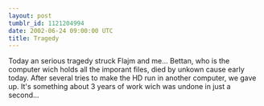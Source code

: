 ```yaml
---
layout: post
tumblr_id: 1121204994
date: 2002-06-24 09:00:00 UTC
title: Tragedy
---
```


Today an serious tragedy struck Flajm and me... Bettan, who is the computer wich holds all the imporant files, died by unkown cause early today. After several tries to make the HD run in another computer, we gave up. It's something about 3 years of work wich was undone in just a second...
